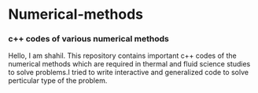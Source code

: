 # Numerical-methods
### c++ codes of various numerical methods

Hello, I am shahil. This repository contains important c++ codes of the numerical methods which are required in thermal and fluid science studies to solve problems.I tried to write interactive and generalized code to solve perticular type of the problem.
